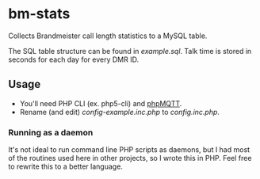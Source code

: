 # bm-stats

Collects Brandmeister call length statistics to a MySQL table.

The SQL table structure can be found in *example.sql*. Talk time is stored in seconds
for each day for every DMR ID.

## Usage

- You'll need PHP CLI (ex. php5-cli) and [phpMQTT](https://github.com/bluerhinos/phpMQTT).
- Rename (and edit) *config-example.inc.php* to *config.inc.php*.

### Running as a daemon

It's not ideal to run command line PHP scripts as daemons, but I had most of
the routines used here in other projects, so I wrote this in PHP. Feel free
to rewrite this to a better language.
